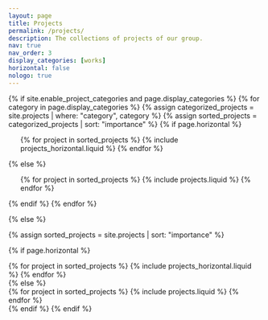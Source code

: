 ```yaml
---
layout: page
title: Projects
permalink: /projects/
description: The collections of projects of our group.
nav: true
nav_order: 3
display_categories: [works]
horizontal: false
nologo: true
---
```


<!-- pages/projects.md -->
<div class="projects pt-3">
{% if site.enable_project_categories and page.display_categories %}
  <!-- Display categorized projects -->
  {% for category in page.display_categories %}
  <a id="{{ category }}" href=".#{{ category }}"> </a>
  {% assign categorized_projects = site.projects | where: "category", category %}
  {% assign sorted_projects = categorized_projects | sort: "importance" %}
  <!-- Generate cards for each project -->
  {% if page.horizontal %}
  <ul>
  {% for project in sorted_projects %}
    {% include projects_horizontal.liquid %}
  {% endfor %}
  </ul>
  {% else %}
  <ul>
    {% for project in sorted_projects %}
      {% include projects.liquid %}
    {% endfor %}
  </ul>
  {% endif %}
  {% endfor %}

{% else %}

<!-- Display projects without categories -->

{% assign sorted_projects = site.projects | sort: "importance" %}

  <!-- Generate cards for each project -->

{% if page.horizontal %}

  <div class="container">
    <div class="row row-cols-1 row-cols-md-2">
    {% for project in sorted_projects %}
      {% include projects_horizontal.liquid %}
    {% endfor %}
    </div>
  </div>
  {% else %}
  <div class="row row-cols-1 row-cols-md-3">
    {% for project in sorted_projects %}
      {% include projects.liquid %}
    {% endfor %}
  </div>
  {% endif %}
{% endif %}
</div>

<br>